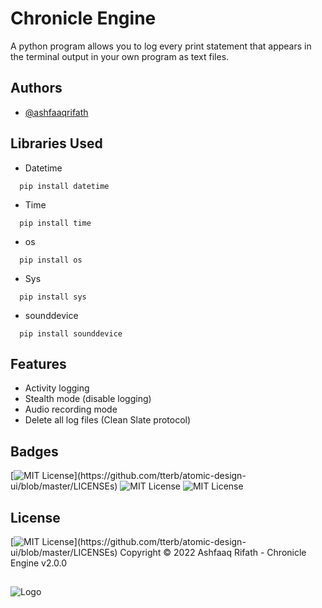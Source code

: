
# Chronicle Engine
A python program allows you to log every print statement that appears in the terminal output in your own program as text files.

## Authors

- [@ashfaaqrifath](https://www.github.com/ashfaaqrifath)


## Libraries Used
* Datetime
```
  pip install datetime
```

* Time
```
  pip install time
```

* os
```
  pip install os
```

* Sys
```
  pip install sys
```

* sounddevice
```
  pip install sounddevice
```
## Features

- Activity logging
- Stealth mode (disable logging)
- Audio recording mode
- Delete all log files (Clean Slate protocol)


## Badges

[![MIT License](https://img.shields.io/apm/l/atomic-design-ui.svg?)](https://github.com/tterb/atomic-design-ui/blob/master/LICENSEs)
![MIT License](https://img.shields.io/github/followers/ashfaaqrifath?style=social)
![MIT License](https://img.shields.io/github/stars/ashfaaqrifath/Chronicle-Engine?style=social)



## License

 [![MIT License](https://img.shields.io/apm/l/atomic-design-ui.svg?)](https://github.com/tterb/atomic-design-ui/blob/master/LICENSEs) Copyright © 2022 Ashfaaq Rifath - Chronicle Engine v2.0.0 


##
![Logo](https://dev-to-uploads.s3.amazonaws.com/uploads/articles/th5xamgrr6se0x5ro4g6.png)

